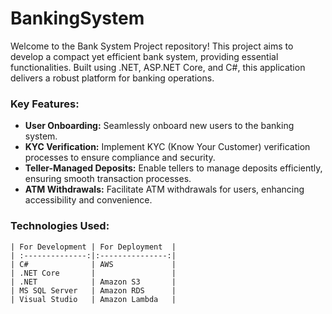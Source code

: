 # BankingSystem

Welcome to the Bank System Project repository! This project aims to develop a compact yet efficient bank system, providing essential functionalities. Built using .NET, ASP.NET Core, and C#, this application delivers a robust platform for banking operations.

### Key Features:

- **User Onboarding:** Seamlessly onboard new users to the banking system.
- **KYC Verification:** Implement KYC (Know Your Customer) verification processes to ensure compliance and security.
- **Teller-Managed Deposits:** Enable tellers to manage deposits efficiently, ensuring smooth transaction processes.
- **ATM Withdrawals:** Facilitate ATM withdrawals for users, enhancing accessibility and convenience.

### Technologies Used:

    | For Development | For Deployment  |
    | :--------------:|:---------------:|
    | C#              | AWS 			|
    | .NET Core       |  		        |
    | .NET 			  | Amazon S3    	|
    | MS SQL Server   | Amazon RDS     	|
    | Visual Studio   | Amazon Lambda   |
